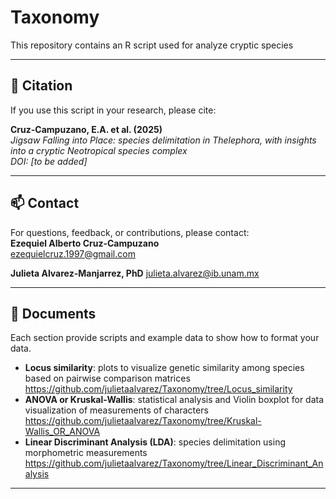 # Taxonomy
This repository contains an R script used for analyze cryptic species

---

## 🧪 Citation

If you use this script in your research, please cite:

**Cruz-Campuzano, E.A. et al. (2025)**  
*Jigsaw Falling into Place: species delimitation in Thelephora, with insights into a cryptic Neotropical species complex*  
_DOI: [to be added]_

---

## 📫 Contact

For questions, feedback, or contributions, please contact:  
**Ezequiel Alberto Cruz-Campuzano**  
ezequielcruz.1997@gmail.com

**Julieta Alvarez-Manjarrez, PhD** 
julieta.alvarez@ib.unam.mx 

---
## 📂 Documents
  Each section provide scripts and example data to show how to format your data.
  
- **Locus similarity**: plots to visualize genetic similarity among species based on pairwise comparison matrices
  https://github.com/julietaalvarez/Taxonomy/tree/Locus_similarity
- **ANOVA or Kruskal-Wallis**: statistical analysis and Violin boxplot for data visualization of measurements of characters
  https://github.com/julietaalvarez/Taxonomy/tree/Kruskal-Wallis_OR_ANOVA 
- **Linear Discriminant Analysis (LDA)**: species delimitation using morphometric measurements
  https://github.com/julietaalvarez/Taxonomy/tree/Linear_Discriminant_Analysis


---
